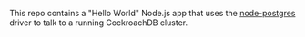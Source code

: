 This repo contains a "Hello World" Node.js app that uses the [node-postgres](https://node-postgres.com/) driver to talk to a running CockroachDB cluster.
